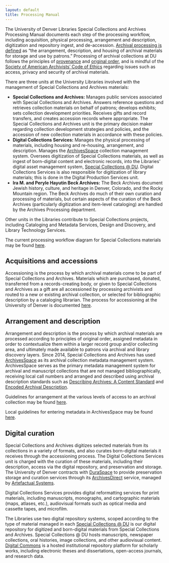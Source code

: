 ```yaml
---
layout: default
title: Processing Manual
---
```


The University of Denver Libraries Special Collections and Archives Processing Manual documents each step of the processing workflow, including acquisition, physical processing, arrangement and description, digitization and repository ingest, and de-accession. [Archival processing is defined](http://archivists.org/glossary) as “the arrangement, description, and housing of archival materials for storage and use by patrons.” Processing of archival collections at DU follows the principles of [provenance](http://www2.archivists.org/glossary/terms/p/provenance) and [original order](http://www2.archivists.org/glossary/terms/o/original-order), and is mindful of the [Society of American Archivists’ Code of Ethics](http://www.archivists.org/governance/handbook/app_ethics.asp) regarding issues such as access, privacy and security of archival materials.

There are three units at the University Libraries involved with the management of Special Collections and Archives materials:

* **Special Collections and Archives:** Manages public services associated with Special Collections and Archives. Answers reference questions and retrieves collection materials on behalf of patrons; develops exhibits; sets collection development priorities. Receives gifts and record transfers, and creates accession records where appropriate. The Special Collections and Archives unit is the primary decision maker regarding collection development strategies and policies, and the accession of new collection materials in accordance with these policies.
* **Digital Collections Services:** Manages the physical processing of materials, including housing and re-housing, arrangement, and description. Manages the [ArchivesSpace](http://duarchives.coalliance.org "ArchivesSpace") collection management system. Oversees digitization of Special Collections materials, as well as ingest of born-digital content and electronic records, into the Libraries' digital asset management system, [Special Collections @ DU](https://specialcollections.du.edu "Special Collections @ DU"). Digital Collections Services is also responsible for digitization of library materials; this is done in the Digital Production Services unit.
* **Ira M. and Peryle Hayutin Beck Archives:** The Beck Archives document Jewish history, culture, and heritage in Denver, Colorado, and the Rocky Mountain region. The Beck Archives do much of their own curation and processing of materials, but certain aspects of the curation of the Beck Archives (particularly digitization and item-level cataloging) are handled by the Archives Processing department.

Other units in the Libraries contribute to Special Collections projects, including Cataloging and Metadata Services, Design and Discovery, and Library Technology Services.

The current processing workflow diagram for Special Collections materials may be found [here](images/decision_chart.png).

## Acquisitions and accessions

Accessioning is the process by which archival materials come to be part of Special Collections and Archives. Materials which are purchased, donated, transferred from a records-creating body, or given to Special Collections and Archives as a gift are all accessioned by processing archivists and routed to a new or existing archival collection, or selected for bibliographic description by a cataloging librarian. The process for accessioning at the University of Denver is documented [here](accessions).

## Arrangement and description

Arrangement and description is the process by which archival materials are processed according to principles of original order, assigned metadata in order to contextualize them within a larger record group and/or collecting area, and ultimately made available to patrons via archival and library discovery layers. Since 2014, Special Collections and Archives has used [ArchivesSpace](http://duarchives.coalliance.org) as its archival collection metadata management system. ArchivesSpace serves as the primary metadata management system for archival and manuscript collections that are not managed bibliographically, receiving local call numbers and arranged and described using archival description standards such as [Describing Archives: A Content Standard](https://github.com/saa-ts-dacs/dacs) and [Encoded Archival Description](https://www.loc.gov/ead).

Guidelines for arrangement at the various levels of access to an archival collection may be found [here](arrangement).

Local guidelines for entering metadata in ArchivesSpace may be found [here](archivesspace).

## Digital curation

Special Collections and Archives digitizes selected materials from its collections in a variety of formats, and also curates born-digital materials it receives through the accessioning process. The Digital Collections Services unit is charged with the curation of these materials, including their description, access via the digital repository, and preservation and storage. The University of Denver contracts with [DuraSpace](https://duraspace.org) to provide preservation storage and curation services through its [ArchivesDirect](https://duraspace.org/archivesdirect) service, managed by [Artefactual Systems](https://artefactual.com).

Digital Collections Services provides digital reformatting services for print materials, including manuscripts, monographs, and cartographic materials (maps, atlases, etc.), audiovisual formats such as optical media and cassette tapes, and microfilm.

The Libraries use two digital repository systems, scoped according to the type of material managed in each [Special Collections @ DU](https://specialcollections.du.edu) is our digital repository for digitized and born-digital materials from Special Collections and Archives. Special Collections @ DU hosts manuscripts, newspaper collections, oral histories, image collections, and other audiovisual content. [Digital Commons](https://digitalcommons.du.edu) is a hosted institutional repository platform for scholarly works, including electronic theses and dissertations, open-access journals, and research data.
